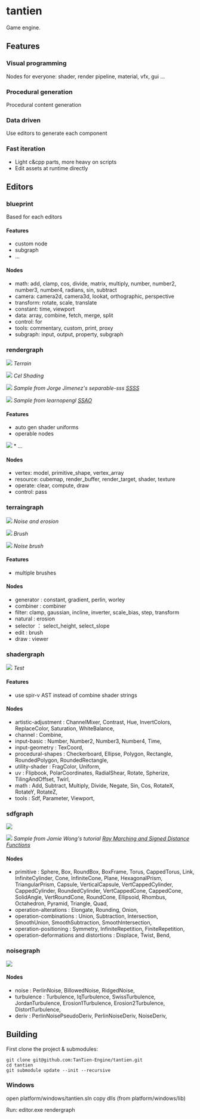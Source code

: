 # tantien

Game engine.

## Features

### Visual programming
Nodes for everyone: shader, render pipeline, material, vfx, gui ...

### Procedural generation
Procedural content generation

### Data driven
Use editors to generate each component

### Fast iteration
* Light c&cpp parts, more heavy on scripts
* Edit assets at runtime directly

## Editors

### blueprint
Based for each editors

#### Features
* custom node 
* subgraph
* ...

#### Nodes
* math: add, clamp, cos, divide, matrix, multiply, number, number2, number3, number4, radians, sin, subtract
* camera: camera2d, camera3d, lookat, orthographic, perspective
* transform: rotate, scale, translate
* constant: time, viewport
* data: array, combine, fetch, merge, split
* control: for
* tools: commentary, custom, print, proxy
* subgraph: input, output, property, subgraph

### rendergraph

![](./doc/rendergraph/screenshots/terrain.jpg)
    <em>Terrain</em>

![](./doc/rendergraph/screenshots/cel_shading.jpg)
    <em>Cel Shading</em>

![](./doc/rendergraph/screenshots/ssss.jpg)
    <em>Sample from Jorge Jimenez's separable-sss <a href="https://github.com/iryoku/separable-sss">SSSS</a></em>

![](./doc/rendergraph/screenshots/ssao.jpg)
    <em>Sample from learnopengl <a href="https://learnopengl.com/Advanced-Lighting/SSAO">SSAO</a></em>

#### Features
* auto gen shader uniforms
* operable nodes
<img src="./doc/rendergraph/screenshots/camera3d.gif">
* ...

#### Nodes
* vertex: model, primitive_shape, vertex_array
* resource: cubemap, render_buffer, render_target, shader, texture
* operate: clear, compute, draw
* control: pass

### terraingraph

![](./doc/terraingraph/screenshots/erosion.jpg)
    <em>Noise and erosion</em>

![](./doc/terraingraph/screenshots/brush.gif)
    <em>Brush</em>

![](./doc/terraingraph/screenshots/noise_brush.gif)
    <em>Noise brush</em>

#### Features
* multiple brushes

#### Nodes
* generator : constant, gradient, perlin, worley
* combiner : combiner
* filter: clamp, gaussian, incline, inverter, scale_bias, step, transform
* natural : erosion
* selector ： select_height, select_slope
* edit : brush
* draw : viewer

### shadergraph

![](./doc/shadergraph/screenshots/combine.jpg)
    <em>Test</em>

#### Features
* use spir-v AST instead of combine shader strings

#### Nodes
* artistic-adjustment : ChannelMixer, Contrast, Hue, InvertColors, ReplaceColor, Saturation, WhiteBalance,
* channel : Combine, 
* input-basic : Number, Number2, Number3, Number4, Time,
* input-geometry : TexCoord,
* procedural-shapes : Checkerboard, Ellipse, Polygon, Rectangle, RoundedPolygon, RoundedRectangle,
* utility-shader : FragColor, Uniform,
* uv : Flipbook, PolarCoordinates, RadialShear, Rotate, Spherize, TilingAndOffset, Twirl,
* math : Add, Subtract, Multiply, Divide, Negate, Sin, Cos, RotateX, RotateY, RotateZ,
* tools : Sdf, Parameter, Viewport,

### sdfgraph

![](./doc/sdfgraph/screenshots/combine.gif)

![](./doc/sdfgraph/screenshots/combine.jpg)
    <em>Sample from Jamie Wong's tutorial <a href="http://jamie-wong.com/2016/07/15/ray-marching-signed-distance-functions/">Ray Marching and Signed Distance Functions</a></em>

#### Nodes
* primitive : Sphere, Box, RoundBox, BoxFrame, Torus, CappedTorus, Link, InfiniteCylinder, Cone, InfiniteCone, Plane, HexagonalPrism, TriangularPrism, Capsule, VerticalCapsule, VertCappedCylinder, CappedCylinder, RoundedCylinder, VertCappedCone, CappedCone, SolidAngle, VertRoundCone, RoundCone, Ellipsoid, Rhombus, Octahedron, Pyramid, Triangle, Quad,
* operation-alterations : Elongate, Rounding, Onion,
* operation-combinations : Union, Subtraction, Intersection, SmoothUnion, SmoothSubtraction, SmoothIntersection,
* operation-positioning : Symmetry, InfiniteRepetition, FiniteRepetition,
* operation-deformations and distortions : Displace, Twist, Bend,

### noisegraph

![](./doc/noisegraph/screenshots/ridged_turbulence.jpg)

#### Nodes
* noise : PerlinNoise, BillowedNoise, RidgedNoise,
* turbulence : Turbulence, IqTurbulence, SwissTurbulence, JordanTurbulence, Erosion1Turbulence, Erosion2Turbulence, DistortTurbulence,
* deriv : PerlinNoisePseudoDeriv, PerlinNoiseDeriv, NoiseDeriv,

## Building
First clone the project & submodules:
```
git clone git@github.com:TanTien-Engine/tantien.git
cd tantien
git submodule update --init --recursive
```

### Windows
open platform/windows/tantien.sln
copy dlls (from platform/windows/lib)

Run: editor.exe rendergraph